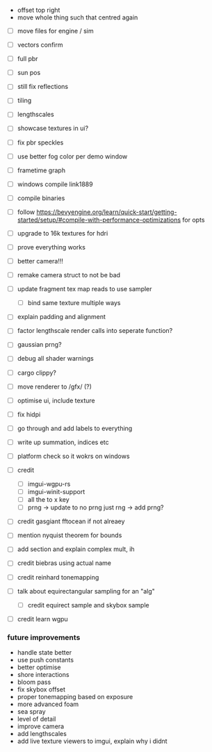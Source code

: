 - offset top right
- move whole thing such that centred again

- [ ] move files for engine / sim

- [ ] vectors confirm
- [ ] full pbr
- [ ] sun pos
- [ ] still fix reflections
- [ ] tiling
- [ ] lengthscales
- [ ] showcase textures in ui?
- [ ] fix pbr speckles

- [ ] use better fog color per demo window
- [ ] frametime graph

- [ ] windows compile link1889
- [ ] compile binaries
- [ ] follow https://bevyengine.org/learn/quick-start/getting-started/setup/#compile-with-performance-optimizations for opts
- [ ] upgrade to 16k textures for hdri
- [ ] prove everything works
- [ ] better camera!!!
- [ ] remake camera struct to not be bad
- [ ] update fragment tex map reads to use sampler
    - [ ] bind same texture multiple ways

- [ ] explain padding and alignment
- [ ] factor lengthscale render calls into seperate function?
- [ ] gaussian prng?
- [ ] debug all shader warnings
- [ ] cargo clippy?

- [ ] move renderer to /gfx/ (?)
- [ ] optimise ui, include texture 
- [ ] fix hidpi
- [ ] go through and add labels to everything
- [ ] write up summation, indices etc
- [ ] platform check so it wokrs on windows
- [ ] credit 
    - [ ] imgui-wgpu-rs
    - [ ] imgui-winit-support
    - [ ] all the to x key
    - [ ] prng -> update to no prng just rng -> add prng?
- [ ] credit gasgiant fftocean if not alreaey
- [ ] mention nyquist theorem for bounds
- [ ] add section and explain complex mult, ih
- [ ] credit biebras  using actual name
- [ ] credit reinhard tonemapping
- [ ] talk about equirectangular sampling for an "alg"
    - [ ] credit equirect sample and skybox sample
- [ ] credit learn wgpu


### future improvements
- handle state better
- use push constants
- better optimise
- shore interactions
- bloom pass
- fix skybox offset
- proper tonemapping based on exposure
- more advanced foam
- sea spray
- level of detail
- improve camera
- add lengthscales
- add live texture viewers to imgui, explain why i didnt
